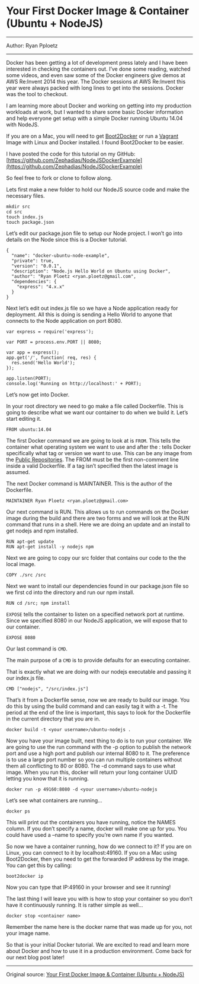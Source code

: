 # Your First Docker Image & Container (Ubuntu + NodeJS)

---

Author: Ryan Pploetz 

---

Docker has been getting a lot of development press lately and I have been interested in checking the containers out. I’ve done some reading, watched some videos, and even saw some of the Docker engineers give demos at AWS Re:Invent 2014 this year. The Docker sessions at AWS Re:Invent this year were always packed with long lines to get into the sessions. Docker was the tool to checkout.

I am learning more about Docker and working on getting into my production workloads at work, but I wanted to share some basic Docker information and help everyone get setup with a simple Docker running Ubuntu 14.04 with NodeJS.

If you are on a Mac, you will need to get [Boot2Docker](http://boot2docker.io/) or run a [Vagrant](https://www.vagrantup.com/) Image with Linux and Docker installed. I found Boot2Docker to be easier.

I have posted the code for this tutorial on my GitHub: [https://github.com/Zephadias/NodeJSDockerExample](https://github.com/Zephadias/NodeJSDockerExample) 

So feel free to fork or clone to follow along.

Lets first make a new folder to hold our NodeJS source code and make the necessary files.

```
mkdir src
cd src
touch index.js
touch package.json
```

Let’s edit our package.json file to setup our Node project. I won’t go into details on the Node  since this is a Docker tutorial.

```
{
  "name": "docker-ubuntu-node-example",
  "private": true,
  "version": "0.0.1",
  "description": "Node.js Hello World on Ubuntu using Docker",
  "author": "Ryan Ploetz <ryan.ploetz@gmail.com",
  "dependencies": {
    "express": "4.x.x"
  }
}
```

Next let’s edit out index.js file so we have a Node application ready for deployment. All this is doing is sending a Hello World to anyone that connects to the Node application on port 8080.

```
var express = require('express');
 
var PORT = process.env.PORT || 8080;
 
var app = express();
app.get('/', function( req, res) {
  res.send('Hello World');
});
 
app.listen(PORT);
console.log('Running on http://localhost:' + PORT);
```

Let’s now get into Docker.

In your root directory we need to go make a file called Dockerfile. This is going to describe what we want our container to do when we build it. Let’s start editing it.

```
FROM ubuntu:14.04
```

The first Docker command we are going to look at is `FROM`. This tells the container what operating system we want to use and after the : tells Docker specifically what tag or version we want to use. This can be any image from the [Public Repositories](http://docs.docker.com/userguide/dockerrepos/#using-public-repositories). The FROM must be the first non-comment line inside a valid Dockerfile. If a tag isn’t specified then the latest image is assumed.

The next Docker command is MAINTAINER. This is the author of the Dockerfile.

```
MAINTAINER Ryan Ploetz <ryan.ploetz@gmail.com>
```

Our next command is RUN. This allows us to run commands on the Docker image during the build and there are two forms and we will look at the RUN command that runs in a shell. Here we are doing an update and an install to get nodejs and npm installed.

```
RUN apt-get update
RUN apt-get install -y nodejs npm
```

Next we are going to copy our src folder that contains our code to the the local image.

```
COPY ./src /src
```

Next we want to install our dependencies found in our package.json file so we first cd into the directory and run our npm install.

```
RUN cd /src; npm install
```

`EXPOSE` tells the container to listen on a specified network port at runtime. Since we specified 8080 in our NodeJS application, we will expose that to our container.

```
EXPOSE 8080
```

Our last command is `CMD`.

The main purpose of a `CMD` is to provide defaults for an executing container.

That is exactly what we are doing with our nodejs executable and passing it our index.js file.

```
CMD ["nodejs", "/src/index.js"]
```

That’s it from a Dockerfile sense, now we are ready to build our image. You do this by using the build command and can easily tag it with a -t. The period at the end of the line is important, this says to look for the Dockerfile in the current directory that you are in.

```
docker build -t <your username>/ubuntu-nodejs .
```

Now you have your image built, next thing to do is to run your container. We are going to use the run command with the -p option to publish the network port and use a high port and publish our internal 8080 to it. The preference is to use a large port number so you can run multiple containers without them all conflicting to 80 or 8080. The -d command says to use what image. When you run this, docker will return your long container UUID letting you know that it is running.

```
docker run -p 49160:8080 -d <your username>/ubuntu-nodejs
```

Let’s see what containers are running…

```
docker ps
```

This will print out the containers you have running, notice the NAMES column. If you don’t specify a name, docker will make one up for you. You could have used a –name to specify you’re own name if you wanted.

So now we have a container running, how do we connect to it? If you are on Linux, you can connect to it by localhost:49160. If you on a Mac using Boot2Docker, then you need to get the forwarded IP address by the image. You can get this by calling:

```
boot2docker ip
```

Now you can type that IP:49160 in your browser and see it running!

The last thing I will leave you with is how to stop your container so you don’t have it continuously running. It is rather simple as well…

```
docker stop <container name>
```

Remember the name here is the docker name that was made up for you, not your image name.

So that is your initial Docker tutorial. We are excited to read and learn more about Docker and how to use it in a production environment. Come back for our next blog post later!

---

Original source: [Your First Docker Image & Container (Ubuntu + NodeJS)](http://www.fireplacecoders.com/?p=15)